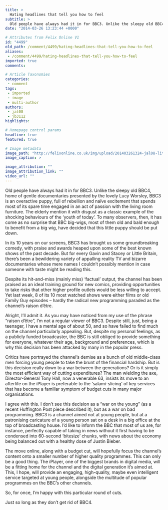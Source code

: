 ```yaml
---
title: >
  Hating headlines that tell you how to feel
subtitle: >
  Old people have always had it in for BBC3. Unlike the sleepy old BBC4, home of gentle documentaries presented by the lovely Lucy Worsley, BBC3 is an overactive puppy, full of rebellion and naïve excitement that spends most of its spare time engaged in an act of passion with the living room furniture
date: "2014-03-26 13:23:44 +0000"

# Attributes from Felix Online V1
id: "4499"
old_path: /comment/4499/hating-headlines-that-tell-you-how-to-feel
aliases:
 - /comment/4499/hating-headlines-that-tell-you-how-to-feel
imported: true
comments:

# Article Taxonomies
categories:
 - comment
tags:
 - imported
 - image
 - multi-author
authors:
 - jal08
 - jb3112
highlights:

# Homepage control params
headline: true
featured: true

# Image metadata
image_path: "http://felixonline.co.uk/img/upload/201403261324-jal08-little_britain.jpg"
image_caption: >

image_attribution: ""
image_attribution_link: ""
video_url: ""
---
```


Old people have always had it in for BBC3. Unlike the sleepy old BBC4, home of gentle documentaries presented by the lovely Lucy Worsley, BBC3 is an overactive puppy, full of rebellion and naïve excitement that spends most of its spare time engaged in an act of passion with the living room furniture. The elderly mention it with disgust as a classic example of the shocking behaviours of the ‘youth of today’. To many observers, then, it has come as no surprise that BBC big-wigs, most of them old and bald enough to benefit from a big wig, have decided that this little puppy should be put down.

In its 10 years on our screens, BBC3 has brought us some groundbreaking comedy, with praise and awards heaped upon some of the best known shows of the past decade. But for every Gavin and Stacey or Little Britain, there’s been a bewildering variety of appalling reality TV and bizarre documentaries whose mere names I couldn’t possibly mention in case someone with taste might be reading this.

Despite its hit-and-miss (mainly miss) ‘factual’ output, the channel has been praised as an ideal training ground for new comics, providing opportunities to take risks that other higher profile outlets would be less willing to accept. Yet last week, 8 of its 10 most watched shows were either films or old Family Guy episodes – hardly the radical new programming paraded as the channel’s raison d’être.

Alright, I’ll admit it. As you may have noticed from my use of the phrase “raison d’être”, I’m not a regular viewer of BBC3. Despite still, just, being a teenager, I have a mental age of about 50, and so have failed to find much on the channel particularly appealing. But, despite my personal feelings, as a publicly funded broadcaster, the BBC is still obliged to provide something for everyone, whatever their age, background and preferences, which is why this decision has been attacked by many in the popular press.

Critics have portrayed the channel’s demise as a bunch of old middle-class men forcing young people to take the brunt of the financial hardship. But is this decision really down to a war between the generations? Or is it simply the most efficient way of cutting expenditures? The man wielding the axe, Director-General Tony Hall, now a venerable 63, insists its move to an afterlife on the iPlayer is preferable to the ‘salami-slicing’ of key services that has become a familiar symptom of budget cuts in many major organisations.

I agree with this. I don’t see this decision as a “war on the young” (as a recent Huffington Post piece described it), but as a war on bad programming. BBC3 is a channel aimed not at young people, but at a patronising caricature of a young person sat on a desk in a big office at the top of broadcasting house. I’d like to inform the BBC that most of us are, for instance, perfectly capable of taking in news without it first having to be condensed into 60-second ‘bitesize’ chunks, with news about the economy being balanced out with a healthy dose of Justin Bieber.

The move online, along with a budget cut, will hopefully focus the channel’s content onto a smaller number of higher quality programmes. This can only be a good thing. The iPlayer, one of the biggest brands in digital media, will be a fitting home for the channel and the digital generation it’s aimed at. This, I hope, will provide an engaging, high-quality, maybe even intelligent service targeted at young people, alongside the multitude of popular programmes on the BBC’s other channels.

So, for once, I’m happy with this particular round of cuts.

Just so long as they don’t get rid of BBC4.
